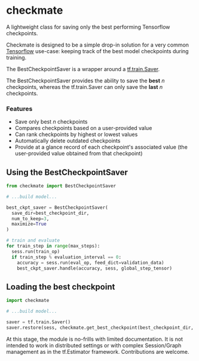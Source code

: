 # checkmate
A lightweight class for saving only the best performing Tensorflow checkpoints.

Checkmate is designed to be a simple drop-in solution for a very common [Tensorflow](https://www.tensorflow.org/) use-case: keeping track of the best model checkpoints during training.


The BestCheckpointSaver is a wrapper around a [tf.train.Saver](https://www.tensorflow.org/api_docs/python/tf/train/Saver).

The BestCheckpointSaver provides the ability to save the **best** *n* checkpoints, whereas the tf.train.Saver can only save the **last** *n* checkpoints.

### Features
* Save only best *n* checkpoints
* Compares checkpoints based on a user-provided value
* Can rank checkpoints by highest or lowest values
* Automatically delete outdated checkpoints
* Provide at a glance record of each checkpoint's associated value (the user-provided value obtained from that checkpoint)

## Using the BestCheckpointSaver
```python
from checkmate import BestCheckpointSaver

# ...build model...

best_ckpt_saver = BestCheckpointSaver(
  save_dir=best_checkpoint_dir,
  num_to_keep=3,
  maximize=True
)

# train and evaluate
for train_step in range(max_steps):
  sess.run(train_op)
  if train_step % evaluation_interval == 0:
    accuracy = sess.run(eval_op, feed_dict=validation_data)
    best_ckpt_saver.handle(accuracy, sess, global_step_tensor)
```

## Loading the best checkpoint
```python
import checkmate

# ...build model...

saver = tf.train.Saver()
saver.restore(sess, checkmate.get_best_checkpoint(best_checkpoint_dir, maximize=True))
```

At this stage, the module is no-frills with limited documentation.  It is not intended to work in distributed settings or with complex Session/Graph management as in the tf.Estimator framework.  Contributions are welcome.


